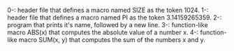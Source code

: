 0-: header file that defines a macro named SIZE as the token 1024.
1-: header file that defines a macro named PI as the token 3.14159265359.
2-: program that prints it's name, followed by a new line.
3-: function-like macro ABS(x) that computes the absolute value of a number x.
4-: function-like macro SUM(x, y) that computes the sum of the numbers x and y.
